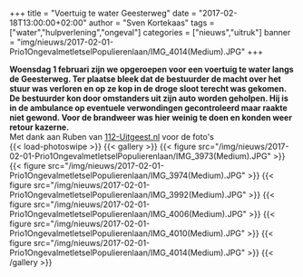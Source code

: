 +++
title = "Voertuig te water Geesterweg"
date = "2017-02-18T13:00:00+02:00"
author = "Sven Kortekaas"
tags = ["water","hulpverlening","ongeval"]
categories = ["nieuws","uitruk"]
banner = "img/nieuws/2017-02-01-Prio1OngevalmetletselPopulierenlaan/IMG_4014(Medium).JPG"
+++

**Woensdag 1 februari zijn we opgeroepen voor een voertuig te water langs de Geesterweg. Ter plaatse bleek dat de bestuurder de macht over het stuur was verloren en op ze kop in de droge sloot terecht was gekomen. De bestuurder kon door omstanders uit zijn auto worden geholpen. Hij is in de ambulance op eventuele verwondingen gecontroleerd maar raakte niet gewond. Voor de brandweer was hier weinig te doen en konden weer retour kazerne.**  
​
Met dank aan Ruben van [112-Uitgeest.nl](https://www.112-uitgeest.nl) voor de foto's  
​
{{< load-photoswipe >}}
{{< gallery >}}
  {{< figure src="/img/nieuws/2017-02-01-Prio1OngevalmetletselPopulierenlaan/IMG_3973(Medium).JPG" >}}
  {{< figure src="/img/nieuws/2017-02-01-Prio1OngevalmetletselPopulierenlaan/IMG_3974(Medium).JPG" >}}
  {{< figure src="/img/nieuws/2017-02-01-Prio1OngevalmetletselPopulierenlaan/IMG_3992(Medium).JPG" >}}
  {{< figure src="/img/nieuws/2017-02-01-Prio1OngevalmetletselPopulierenlaan/IMG_4006(Medium).JPG" >}}
  {{< figure src="/img/nieuws/2017-02-01-Prio1OngevalmetletselPopulierenlaan/IMG_4010(Medium).JPG" >}}
  {{< figure src="/img/nieuws/2017-02-01-Prio1OngevalmetletselPopulierenlaan/IMG_4014(Medium).JPG" >}}
{{< /gallery >}}